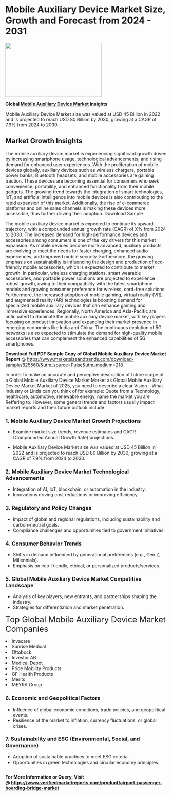 <H1>Mobile Auxiliary Device Market Size, Growth and Forecast from 2024 - 2031</H1><img class="aligncenter size-medium wp-image-584254" src="https://thirdeyenews.in/wp-content/uploads/2024/09/Global-Market-Research-300x168.jpeg" alt="" width="300" height="168" /><p><strong>Global&nbsp;<a href="https://www.marketsizeandtrends.com/download-sample/825560/&amp;utm_source=Pulse&amp;utm_medium=218">Mobile Auxiliary Device Market</a> Insights</strong></p><p>Mobile Auxiliary Device Market size was valued at USD 45 Billion in 2022 and is projected to reach USD 80 Billion by 2030, growing at a CAGR of 7.9% from 2024 to 2030.</p><p><h2>Market Growth Insights</h2> <p>The mobile auxiliary device market is experiencing significant growth driven by increasing smartphone usage, technological advancements, and rising demand for enhanced user experiences. With the proliferation of mobile devices globally, auxiliary devices such as wireless chargers, portable power banks, Bluetooth headsets, and mobile accessories are gaining traction. These devices are becoming essential for consumers who seek convenience, portability, and enhanced functionality from their mobile gadgets. The growing trend towards the integration of smart technologies, IoT, and artificial intelligence into mobile devices is also contributing to the rapid expansion of this market. Additionally, the rise of e-commerce platforms and online sales channels is making these devices more accessible, thus further driving their adoption. Download Sample </p> <p>The mobile auxiliary device market is expected to continue its upward trajectory, with a compounded annual growth rate (CAGR) of X% from 2024 to 2030. The increased demand for high-performance devices and accessories among consumers is one of the key drivers for this market expansion. As mobile devices become more advanced, auxiliary products are evolving to meet the needs for faster charging, enhanced audio experiences, and improved mobile security. Furthermore, the growing emphasis on sustainability is influencing the design and production of eco-friendly mobile accessories, which is expected to contribute to market growth. In particular, wireless charging stations, smart wearable accessories, and portable power solutions are projected to experience robust growth, owing to their compatibility with the latest smartphone models and growing consumer preference for wireless, cord-free solutions. Furthermore, the increased adoption of mobile gaming, virtual reality (VR), and augmented reality (AR) technologies is boosting demand for specialized mobile auxiliary devices that can enhance gaming and immersive experiences. Regionally, North America and Asia-Pacific are anticipated to dominate the mobile auxiliary device market, with key players focusing on product innovation and expanding their market presence in emerging economies like India and China. The continuous evolution of 5G networks is also expected to stimulate the demand for high-quality mobile accessories that can complement the enhanced capabilities of 5G smartphones. </p><p><span class=""><strong>Download Full PDF Sample Copy of Global Mobile Auxiliary Device Market Report</strong> @ <a href="https://www.marketsizeandtrends.com/download-sample/825560/&amp;utm_source=Pulse&amp;utm_medium=218" target="_blank">https://www.marketsizeandtrends.com/download-sample/825560/&amp;utm_source=Pulse&amp;utm_medium=218</a></span></p><p>In order to make an accurate and perceptive description of future scope of a Global&nbsp;Mobile Auxiliary Device Market Market as Global&nbsp;Mobile Auxiliary Device Market Market of 2025, you need to describe a clear Vision &ndash; What Industry or Linda can you think of for example: Quote from a Technology, healthcare, automotive, renewable energy, name the market you are Reffering to. However, some general trends and factors usually impact market reports and their future outlook include:</p><h3>1.&nbsp;<strong>Mobile Auxiliary Device Market Growth Projections</strong></h3><ul><li>Examine market size trends, revenue estimates and CAGR (Compounded Annual Growth Rate) projections.</li><li><p>Mobile Auxiliary Device Market size was valued at USD 45 Billion in 2022 and is projected to reach USD 80 Billion by 2030, growing at a CAGR of 7.9% from 2024 to 2030.</p></li></ul><h3>2.&nbsp;<strong>Mobile Auxiliary Device Market Technological Advancements</strong></h3><ul><li>Integration of AI, IoT, blockchain, or automation in the industry.</li><li>Innovations driving cost reductions or improving efficiency.</li></ul><h3>3.&nbsp;<strong>Regulatory and Policy Changes</strong></h3><ul><li>Impact of global and regional regulations, including sustainability and carbon-neutral goals.</li><li>Compliance challenges and opportunities tied to government initiatives.</li></ul><h3>4.&nbsp;<strong>Consumer Behavior Trends</strong></h3><ul><li>Shifts in demand influenced by generational preferences (e.g., Gen Z, Millennials).</li><li>Emphasis on eco-friendly, ethical, or personalized products/services.</li></ul><h3>5.&nbsp;<strong>Global Mobile Auxiliary Device Market Competitive Landscape</strong></h3><ul><li>Analysis of key players, new entrants, and partnerships shaping the industry.</li><li>Strategies for differentiation and market penetration.</li></ul><p data-pm-slice="1 1 []"><span style="color: inherit; font-family: inherit; font-size: 25px;">Top Global Mobile Auxiliary Device Market Companies</span></p><div class="" data-test-id=""><p><li>Invacare</li><li> Sunrise Medical</li><li> Ottobock</li><li> Investor AB</li><li> Medical Depot</li><li> Pride Mobility Products</li><li> GF Health Products</li><li> Merits</li><li> MEYRA Group</li></p></div><h3>6.&nbsp;<strong>Economic and Geopolitical Factors</strong></h3><ul><li>Influence of global economic conditions, trade policies, and geopolitical events.</li><li>Resilience of the market to inflation, currency fluctuations, or global crises.</li></ul><h3>7.&nbsp;<strong>Sustainability and ESG (Environmental, Social, and Governance)</strong></h3><ul><li>Adoption of sustainable practices to meet ESG criteria.</li><li>Opportunities in green technologies and circular economy principles.</li></ul><h2><strong style="font-size: 14px;">For More Information or Query, Visit @&nbsp;</strong><a style="background-color: #ffffff; font-size: 14px;" href="https://www.marketsizeandtrends.com/report/mobile-auxiliary-device-market/" target="_blank">https://www.verifiedmarketreports.com/product/airport-passenger-boarding-bridge-market</a></h2>
